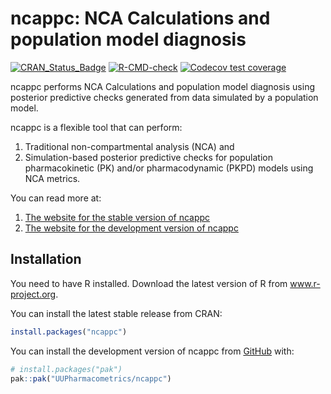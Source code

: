 
<!-- README.md is generated from README.Rmd. Please edit that file -->

# ncappc: NCA Calculations and population model diagnosis

<!-- badges: start -->

[![CRAN_Status_Badge](http://www.r-pkg.org/badges/version/ncappc)](https://CRAN.R-project.org/package=ncappc)
[![R-CMD-check](https://github.com/UUPharmacometrics/ncappc/actions/workflows/R-CMD-check.yaml/badge.svg)](https://github.com/UUPharmacometrics/ncappc/actions/workflows/R-CMD-check.yaml)
[![Codecov test
coverage](https://codecov.io/gh/UUPharmacometrics/ncappc/graph/badge.svg)](https://app.codecov.io/gh/UUPharmacometrics/ncappc)
<!-- badges: end -->

ncappc performs NCA Calculations and population model diagnosis using
posterior predictive checks generated from data simulated by a
population model.

ncappc is a flexible tool that can perform:

1.  Traditional non-compartmental analysis (NCA) and
2.  Simulation-based posterior predictive checks for population
    pharmacokinetic (PK) and/or pharmacodynamic (PKPD) models using NCA
    metrics.

You can read more at:

1.  [The website for the stable version of
    ncappc](https://uupharmacometrics.github.io/ncappc/)
2.  [The website for the development version of
    ncappc](https://uupharmacometrics.github.io/ncappc/dev/)

## Installation

You need to have R installed. Download the latest version of R from
www.r-project.org.

You can install the latest stable release from CRAN:

``` r
install.packages("ncappc")
```

You can install the development version of ncappc from
[GitHub](https://github.com/) with:

``` r
# install.packages("pak")
pak::pak("UUPharmacometrics/ncappc")
```

<!-- ## Example -->

<!-- This is a basic example which shows you how to solve a common problem: -->

<!-- ```{r example} -->

<!-- library(ncappc) -->

<!-- ## basic example code -->

<!-- ``` -->

<!-- What is special about using `README.Rmd` instead of just `README.md`? You can include R chunks like so: -->

<!-- ```{r cars} -->

<!-- summary(cars) -->

<!-- ``` -->

<!-- You'll still need to render `README.Rmd` regularly, to keep `README.md` up-to-date. `devtools::build_readme()` is handy for this. -->

<!-- You can also embed plots, for example: -->

<!-- ```{r pressure, echo = FALSE} -->

<!-- plot(pressure) -->

<!-- ``` -->

<!-- In that case, don't forget to commit and push the resulting figure files, so they display on GitHub and CRAN. -->
